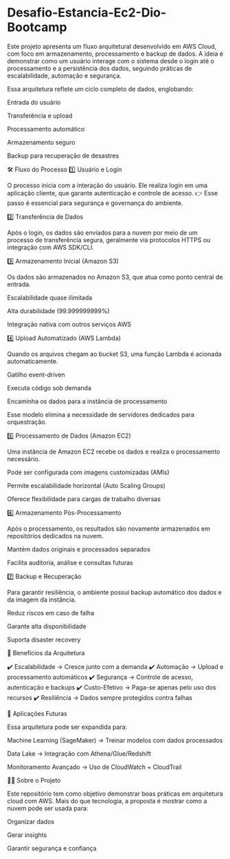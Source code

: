 # Desafio-Estancia-Ec2-Dio-Bootcamp

Este projeto apresenta um fluxo arquitetural desenvolvido em AWS Cloud, com foco em armazenamento, processamento e backup de dados.
A ideia é demonstrar como um usuário interage com o sistema desde o login até o processamento e a persistência dos dados, seguindo práticas de escalabilidade, automação e segurança.

Essa arquitetura reflete um ciclo completo de dados, englobando:

Entrada do usuário

Transferência e upload

Processamento automático

Armazenamento seguro

Backup para recuperação de desastres

🛠️ Fluxo do Processo
1️⃣ Usuário e Login

O processo inicia com a interação do usuário. Ele realiza login em uma aplicação cliente, que garante autenticação e controle de acesso.
👉 Esse passo é essencial para segurança e governança do ambiente.

2️⃣ Transferência de Dados

Após o login, os dados são enviados para a nuvem por meio de um processo de transferência segura, geralmente via protocolos HTTPS ou integração com AWS SDK/CLI.

3️⃣ Armazenamento Inicial (Amazon S3)

Os dados são armazenados no Amazon S3, que atua como ponto central de entrada.

Escalabilidade quase ilimitada

Alta durabilidade (99.999999999%)

Integração nativa com outros serviços AWS

4️⃣ Upload Automatizado (AWS Lambda)

Quando os arquivos chegam ao bucket S3, uma função Lambda é acionada automaticamente.

Gatilho event-driven

Executa código sob demanda

Encaminha os dados para a instância de processamento

Esse modelo elimina a necessidade de servidores dedicados para orquestração.

5️⃣ Processamento de Dados (Amazon EC2)

Uma instância de Amazon EC2 recebe os dados e realiza o processamento necessário.

Pode ser configurada com imagens customizadas (AMIs)

Permite escalabilidade horizontal (Auto Scaling Groups)

Oferece flexibilidade para cargas de trabalho diversas

6️⃣ Armazenamento Pós-Processamento

Após o processamento, os resultados são novamente armazenados em repositórios dedicados na nuvem.

Mantém dados originais e processados separados

Facilita auditoria, análise e consultas futuras

7️⃣ Backup e Recuperação

Para garantir resiliência, o ambiente possui backup automático dos dados e da imagem da instância.

Reduz riscos em caso de falha

Garante alta disponibilidade

Suporta disaster recovery

🚀 Benefícios da Arquitetura

✔️ Escalabilidade → Cresce junto com a demanda
✔️ Automação → Upload e processamento automáticos
✔️ Segurança → Controle de acesso, autenticação e backups
✔️ Custo-Efetivo → Paga-se apenas pelo uso dos recursos
✔️ Resiliência → Dados sempre protegidos contra falhas

🔮 Aplicações Futuras

Essa arquitetura pode ser expandida para:

Machine Learning (SageMaker) → Treinar modelos com dados processados

Data Lake → Integração com Athena/Glue/Redshift

Monitoramento Avançado → Uso de CloudWatch + CloudTrail

👨‍💻 Sobre o Projeto

Este repositório tem como objetivo demonstrar boas práticas em arquitetura cloud com AWS.
Mais do que tecnologia, a proposta é mostrar como a nuvem pode ser usada para:

Organizar dados

Gerar insights

Garantir segurança e confiança

